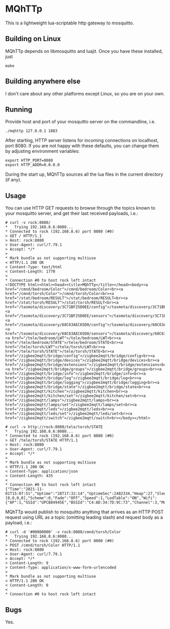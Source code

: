 # MQhTTp

This is a lightweight lua-scriptable http gateway to mosquitto.

## Building on Linux

MQhTTp depends on libmosquitto and luajit. Once you have these installed, just
```
make
```

## Building anywhere else

I don't care about any other platforms except Linux, so you are on your own.

## Running

Provide host and port of your mosquitto server on the commandline, i.e.
```
./mqhttp 127.0.0.1 1883
```

After starting, HTTP server listens for incoming connections on localhost, port 8080.
If you are not happy with these defaults, you can change them by adjusting environment variables:
```
export HTTP_PORT=8080
export HTTP_ADDR=0.0.0.0
```

During the start up, MQhTTp sources all the lua files in the current directory (if any).

## Usage

You can use HTTP GET requests to browse through the topics known to your mosquitto server, and get their last received payloads, i.e.:
```
# curl -v rock:8080/
*   Trying 192.168.8.6:8080...
* Connected to rock (192.168.8.6) port 8080 (#0)
> GET / HTTP/1.1
> Host: rock:8080
> User-Agent: curl/7.79.1
> Accept: */*
> 
* Mark bundle as not supporting multiuse
< HTTP/1.1 200 OK
< Content-Type: text/html
< Content-Length: 1770
< 
* Connection #0 to host rock left intact
<!DOCTYPE html><html><head><title>MQhTTp</title></head><body><a href="/cmnd/bedroom/Color">/cmnd/bedroom/Color<br><a href="/cmnd/torsh/Color">/cmnd/torsh/Color<br><a href="/stat/bedroom/RESULT">/stat/bedroom/RESULT<br><a href="/stat/torsh/RESULT">/stat/torsh/RESULT<br><a href="/tasmota/discovery/3C71BF25D0EE/config">/tasmota/discovery/3C71BF25D0EE/config<br><a href="/tasmota/discovery/3C71BF25D0EE/sensors">/tasmota/discovery/3C71BF25D0EE/sensors<br><a href="/tasmota/discovery/68C63AEC65D0/config">/tasmota/discovery/68C63AEC65D0/config<br><a href="/tasmota/discovery/68C63AEC65D0/sensors">/tasmota/discovery/68C63AEC65D0/sensors<br><a href="/tele/bedroom/LWT">/tele/bedroom/LWT<br><a href="/tele/bedroom/STATE">/tele/bedroom/STATE<br><a href="/tele/torsh/LWT">/tele/torsh/LWT<br><a href="/tele/torsh/STATE">/tele/torsh/STATE<br><a href="/zigbee2mqtt/bridge/config">/zigbee2mqtt/bridge/config<br><a href="/zigbee2mqtt/bridge/devices">/zigbee2mqtt/bridge/devices<br><a href="/zigbee2mqtt/bridge/extensions">/zigbee2mqtt/bridge/extensions<br><a href="/zigbee2mqtt/bridge/groups">/zigbee2mqtt/bridge/groups<br><a href="/zigbee2mqtt/bridge/info">/zigbee2mqtt/bridge/info<br><a href="/zigbee2mqtt/bridge/log">/zigbee2mqtt/bridge/log<br><a href="/zigbee2mqtt/bridge/logging">/zigbee2mqtt/bridge/logging<br><a href="/zigbee2mqtt/bridge/state">/zigbee2mqtt/bridge/state<br><a href="/zigbee2mqtt/kitchen">/zigbee2mqtt/kitchen<br><a href="/zigbee2mqtt/kitchen/set">/zigbee2mqtt/kitchen/set<br><a href="/zigbee2mqtt/lamps">/zigbee2mqtt/lamps<br><a href="/zigbee2mqtt/lamps/set">/zigbee2mqtt/lamps/set<br><a href="/zigbee2mqtt/leds">/zigbee2mqtt/leds<br><a href="/zigbee2mqtt/leds/set">/zigbee2mqtt/leds/set<br><a href="/zigbee2mqtt/switch">/zigbee2mqtt/switch<br></body></html>
```
```
# curl -v http://rock:8080/tele/torsh/STATE
*   Trying 192.168.8.6:8080...
* Connected to rock (192.168.8.6) port 8080 (#0)
> GET /tele/torsh/STATE HTTP/1.1
> Host: rock:8080
> User-Agent: curl/7.79.1
> Accept: */*
> 
* Mark bundle as not supporting multiuse
< HTTP/1.1 200 OK
< Content-Type: application/json
< Content-Length: 435
< 
* Connection #0 to host rock left intact
{"Time":"2021-11-01T15:07:51","Uptime":"28T17:32:14","UptimeSec":2482334,"Heap":27,"SleepMode":"Dynamic","Sleep":50,"LoadAvg":19,"MqttCount":8,"POWER":"OFF","Dimmer":0,"Color":"0,0,0,0","HSBColor":"0,0,0","White":0,"Channel":[0,0,0,0],"Scheme":0,"Fade":"OFF","Speed":1,"LedTable":"ON","Wifi":{"AP":1,"SSId":"UPCB84945E","BSSId":"C4:AD:34:7D:9C:73","Channel":3,"Mode":"11n","RSSI":70,"Signal":-65,"LinkCount":1,"Downtime":"0T00:00:03"}}
```

MQhTTp would publish to mosquitto anything that arrives as an HTTP POST request using URL as a topic (omitting leading slash) and request body as a payload, i.e.:
```
# curl -d '#00000000' -v rock:8080/cmnd/torsh/Color
*   Trying 192.168.8.6:8080...
* Connected to rock (192.168.8.6) port 8080 (#0)
> POST /cmnd/torsh/Color HTTP/1.1
> Host: rock:8080
> User-Agent: curl/7.79.1
> Accept: */*
> Content-Length: 9
> Content-Type: application/x-www-form-urlencoded
> 
* Mark bundle as not supporting multiuse
< HTTP/1.1 200 OK
< Content-Length: 0
< 
* Connection #0 to host rock left intact
```

## Bugs

Yes.

